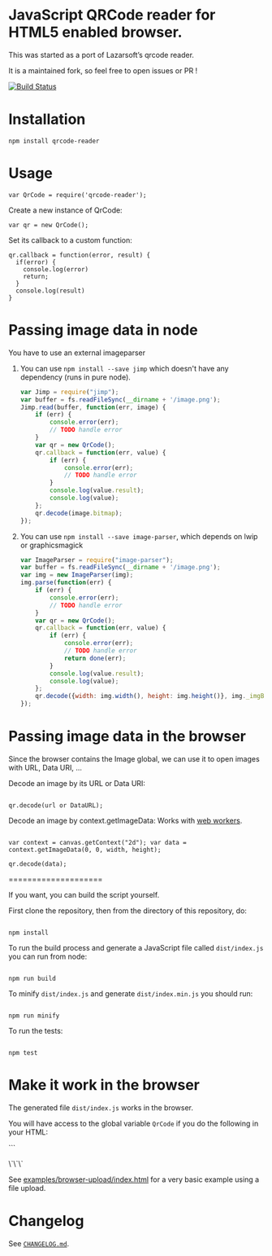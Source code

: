 JavaScript QRCode reader for HTML5 enabled browser.
===================================================

This was started as a port of Lazarsoft’s qrcode reader.

It is a maintained fork, so feel free to open issues or PR !

[![Build Status](https://travis-ci.org/edi9999/jsqrcode.svg?branch=master&style=flat)](https://travis-ci.org/edi9999/jsqrcode)

Installation
============

```
npm install qrcode-reader
```

Usage
=====

```
var QrCode = require('qrcode-reader');
```

Create a new instance of QrCode:

```
var qr = new QrCode();
```

Set its callback to a custom function:

```
qr.callback = function(error, result) {
  if(error) {
    console.log(error)
    return;
  }
  console.log(result)
}
```

Passing image data in node
==========================

You have to use an external imageparser

1.	You can use `npm install --save jimp` which doesn't have any dependency (runs in pure node).

	```javascript
	var Jimp = require("jimp");
	var buffer = fs.readFileSync(__dirname + '/image.png');
	Jimp.read(buffer, function(err, image) {
	    if (err) {
	        console.error(err);
	        // TODO handle error
	    }
	    var qr = new QrCode();
	    qr.callback = function(err, value) {
	        if (err) {
	            console.error(err);
	            // TODO handle error
	        }
	        console.log(value.result);
	        console.log(value);
	    };
	    qr.decode(image.bitmap);
	});
	```

2.	You can use `npm install --save image-parser`, which depends on lwip or graphicsmagick

	```javascript
	var ImageParser = require("image-parser");
	var buffer = fs.readFileSync(__dirname + '/image.png');
	var img = new ImageParser(img);
	img.parse(function(err) {
	    if (err) {
	        console.error(err);
	        // TODO handle error
	    }
	    var qr = new QrCode();
	    qr.callback = function(err, value) {
	        if (err) {
	            console.error(err);
	            // TODO handle error
	            return done(err);
	        }
	        console.log(value.result);
	        console.log(value);
	    };
	    qr.decode({width: img.width(), height: img.height()}, img._imgBuffer);
	});
	```

Passing image data in the browser
=================================

Since the browser contains the Image global, we can use it to open images with URL, Data URI, ...

Decode an image by its URL or Data URI:

```

qr.decode(url or DataURL);

```

Decode an image by context.getImageData: Works with [web workers](https://developer.mozilla.org/en-US/docs/Web/API/Web_Workers_API/Using_web_workers).

```

var context = canvas.getContext("2d"); var data = context.getImageData(0, 0, width, height);

qr.decode(data);

```

====================

If you want, you can build the script yourself.

First clone the repository, then from the directory of this repository, do:

```

npm install

```

To run the build process and generate a JavaScript file called `dist/index.js` you can run from node:

```

npm run build

```
To minify `dist/index.js` and generate `dist/index.min.js` you should run:

```

npm run minify

```

To run the tests:

```

npm test

```

Make it work in the browser
===========================

The generated file `dist/index.js` works in the browser.

You will have access to the global variable `QrCode` if you do the following in your HTML:

\`\`\`

<script src="dist/index.js"></script> \`\`\`

See [examples/browser-upload/index.html](examples/browser-upload/index.html) for a very basic example using a file upload.

Changelog
=========

See [`CHANGELOG.md`](CHANGELOG.md)\.
